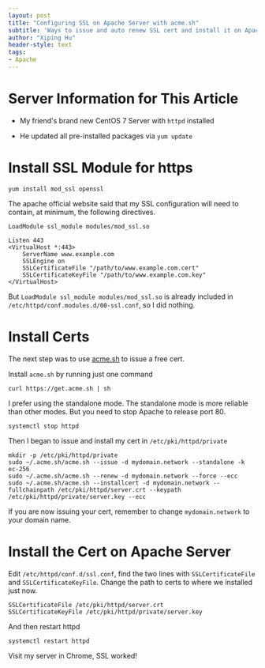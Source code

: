 ```yaml
---
layout: post
title: "Configuring SSL on Apache Server with acme.sh"
subtitle: 'Ways to issue and auto renew SSL cert and install it on Apache Server'
author: "Xiping Hu"
header-style: text
tags:
- Apache
---
```


# Server Information for This Article #

- My friend's brand new CentOS 7 Server with `httpd` installed

- He updated all pre-installed packages via `yum update`

# Install SSL Module for https #

```
yum install mod_ssl openssl
```

The apache official website said that my SSL configuration will need to contain, at minimum, the following directives.

```
LoadModule ssl_module modules/mod_ssl.so

Listen 443
<VirtualHost *:443>
    ServerName www.example.com
    SSLEngine on
    SSLCertificateFile "/path/to/www.example.com.cert"
    SSLCertificateKeyFile "/path/to/www.example.com.key"
</VirtualHost>
```

But `LoadModule ssl_module modules/mod_ssl.so` is already included in `/etc/httpd/conf.modules.d/00-ssl.conf`, so I did nothing.

# Install Certs #

The next step was to use [acme.sh](https://github.com/acmesh-official/acme.sh) to issue a free cert.

Install `acme.sh` by running just one command

```
curl https://get.acme.sh | sh
```

I prefer using the standalone mode. The standalone mode is more reliable than other modes. But you need to stop Apache to release port 80.

```
systemctl stop httpd
```

Then I began to issue and install my cert in `/etc/pki/httpd/private`

```
mkdir -p /etc/pki/httpd/private
sudo ~/.acme.sh/acme.sh --issue -d mydomain.network --standalone -k ec-256
sudo ~/.acme.sh/acme.sh --renew -d mydomain.network --force --ecc
sudo ~/.acme.sh/acme.sh --installcert -d mydomain.network --fullchainpath /etc/pki/httpd/server.crt --keypath /etc/pki/httpd/private/server.key --ecc
```

If you are now issuing your cert, remember to change `mydomain.network` to your domain name.


# Install the Cert on Apache Server #

Edit `/etc/httpd/conf.d/ssl.conf`, find the two lines with `SSLCertificateFile` and `SSLCertificateKeyFile`. Change the path to certs to where we installed just now.

```
SSLCertificateFile /etc/pki/httpd/server.crt
SSLCertificateKeyFile /etc/pki/httpd/private/server.key
```

And then restart httpd 

```
systemctl restart httpd
```

Visit my server in Chrome, SSL worked!
